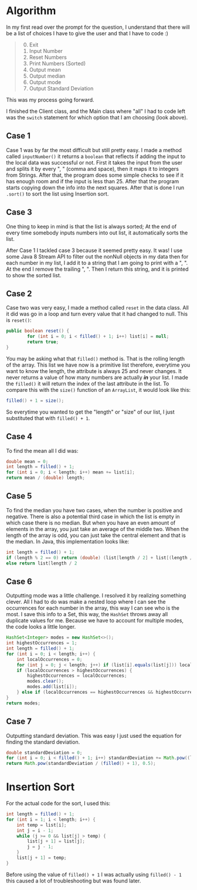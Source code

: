 # Algorithm

In my first read over the prompt for the question, I understand that there will be a list of choices I have to give the
user and that I have to code :)

> 0. Exit
> 1. Input Number
> 2. Reset Numbers
> 3. Print Numbers (Sorted)
> 4. Output mean
> 5. Output median
> 6. Output mode
> 7. Output Standard Deviation

This was my process going forward.

I finished the Client class, and the Main class where "all" I had to code left was the `switch` statement for which
option that I am choosing (look above).

## Case 1

Case 1 was by far the most difficult but still pretty easy. I made a method called `inputNumber()` it returns
a `boolean` that reflects if adding the input to the local data was successful or not. First it takes the input from the
user and splits it by every ", " (comma and space), then it maps it to integers from Strings. After that, the program
does some simple checks to see if it has enough room and if the input is less than 25. After that the program starts
copying down the info into the next squares. After that is done I run `.sort()` to sort the list using Insertion sort.

## Case 3

One thing to keep in mind is that the list is always sorted; At the end of every time somebody inputs numbers into out
list, it automatically sorts the list.

After Case 1 I tackled case 3 because it seemed pretty easy. It was! I use some Java 8 Stream API to filter out the
nonNull objects in my data then for each number in my list, I add it to a string that I am going to print with a ", ".
At the end I remove the trailing ", ". Then I return this string, and it is printed to show the sorted list.

## Case 2

Case two was very easy, I made a method called `reset` in the data class. All it did was go in a loop and turn every
value that it had changed to null. This is `reset()`:

```java
public boolean reset() {
        for (int i = 0; i < filled() + 1; i++) list[i] = null;
        return true;
}
```

You may be asking what that `filled()` method is. That is the rolling length of the array. This list we have now is a
primitive list therefore, everytime you want to know the length, the attribute is always 25 and never changes. It never
returns a value of how many numbers are actually ***in*** your list. I made the `filled()` it will return the index of
the last attribute in the list. To compare this with the `size()` function of an `ArrayList`, it would look like this:

```java
filled() + 1 = size();
```

So everytime you wanted to get the "length" or "size" of our list, I just substituted that with `filled() + 1`.

## Case 4

To find the mean all I did was:

```java
double mean = 0;
int length = filled() + 1;
for (int i = 0; i < length; i++) mean += list[i];
return mean / (double) length;
```

## Case 5

To find the median you have two cases, when the number is positive and negative. There is also a potential third case in
which the list is empty in which case there is no median. But when you have an even amount of elements in the array, you
just take an average of the middle two. When the length of the array is odd, you can just take the central element and
that is the median. In Java, this implementation looks like:

```java
int length = filled() + 1;
if (length % 2 == 0) return (double) (list[length / 2] + list[(length / 2) - 1]) / 2;
else return list[length / 2
```

## Case 6

Outputting mode was a little challenge. I resolved it by realizing something clever. All I had to do was make a nested
loop where I can see the occurrences for each number in the array, this way I can see who is the most. I save this info
to a Set, this way, the `HashSet` throws away all duplicate values for me. Because we have to account for multiple
modes, the code looks a little longer.

```java
HashSet<Integer> modes = new HashSet<>();
int highestOccurrences = 1;
int length = filled() + 1;
for (int i = 0; i < length; i++) {
    int localOccurrences = 0;
    for (int j = 0; j < length; j++) if (list[i].equals(list[j])) localOccurrences++;
    if (localOccurrences > highestOccurrences) {
        highestOccurrences = localOccurrences;
        modes.clear();
        modes.add(list[i]);
    } else if (localOccurrences == highestOccurrences && highestOccurrences > 1) modes.add(list[i]);
}
return modes;
```

## Case 7

Outputting standard deviation. This was easy I just used the equation for finding the standard deviation.

```java
double standardDeviation = 0;
for (int i = 0; i < filled() + 1; i++) standardDeviation += Math.pow((list[i] - mean()), 2);
return Math.pow(standardDeviation / (filled() + 1), 0.5);
```

# Insertion Sort

For the actual code for the sort, I used this:

```java
int length = filled() + 1;
for (int i = 1; i < length; i++) {
    int temp = list[i];
    int j = i - 1;
    while (j >= 0 && list[j] > temp) {
        list[j + 1] = list[j];
        j = j - 1;
    }
    list[j + 1] = temp;
}
```

Before using the value of `filled() + 1` I was actually using `filled() - 1` this caused a lot of troubleshooting but
was found later.